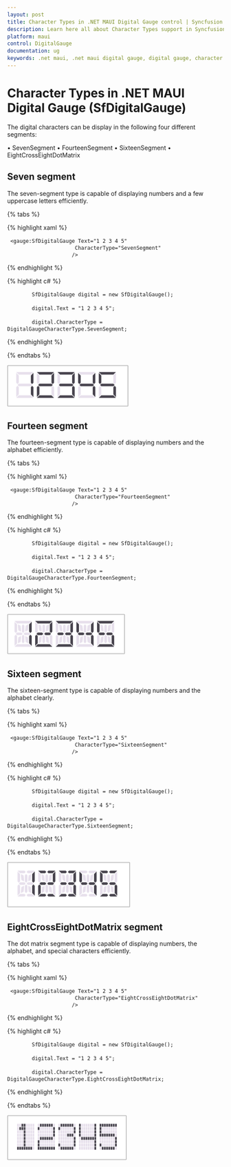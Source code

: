 ```yaml
---
layout: post
title: Character Types in .NET MAUI Digital Gauge control | Syncfusion
description: Learn here all about Character Types support in Syncfusion .NET MAUI Digital Gauge (SfDigitalGauge) control and more.
platform: maui
control: DigitalGauge
documentation: ug
keywords: .net maui, .net maui digital gauge, digital gauge, character segments, digital character, character types, character display types
---
```


# Character Types in .NET MAUI Digital Gauge (SfDigitalGauge)

The digital characters can be display in the following four different segments:

•	SevenSegment
•	FourteenSegment
•	SixteenSegment
•	EightCrossEightDotMatrix

## Seven segment

The seven-segment type is capable of displaying numbers and a few uppercase letters efficiently.

{% tabs %}

{% highlight xaml %}

     <gauge:SfDigitalGauge Text="1 2 3 4 5" 
                          CharacterType="SevenSegment" 
                         />

{% endhighlight %}

{% highlight c# %}

            SfDigitalGauge digital = new SfDigitalGauge();

            digital.Text = "1 2 3 4 5";

            digital.CharacterType = DigitalGaugeCharacterType.SevenSegment;

{% endhighlight %}

{% endtabs %}

![Seven Segment](Images\DigitalGauge5.png)

## Fourteen segment

The fourteen-segment type is capable of displaying numbers and the alphabet efficiently.

{% tabs %}

{% highlight xaml %}

     <gauge:SfDigitalGauge Text="1 2 3 4 5" 
                          CharacterType="FourteenSegment" 
                         />

{% endhighlight %}

{% highlight c# %}

            SfDigitalGauge digital = new SfDigitalGauge();

            digital.Text = "1 2 3 4 5";

            digital.CharacterType = DigitalGaugeCharacterType.FourteenSegment;

{% endhighlight %}

{% endtabs %}

![Fourteen Segment](Images\DigitalGauge6.png)

## Sixteen segment

The sixteen-segment type is capable of displaying numbers and the alphabet clearly.

{% tabs %}

{% highlight xaml %}

     <gauge:SfDigitalGauge Text="1 2 3 4 5" 
                          CharacterType="SixteenSegment" 
                         />

{% endhighlight %}

{% highlight c# %}

            SfDigitalGauge digital = new SfDigitalGauge();

            digital.Text = "1 2 3 4 5";

            digital.CharacterType = DigitalGaugeCharacterType.SixteenSegment;

{% endhighlight %}

{% endtabs %}

![Sixteen Segment](Images\DigitalGauge7.png)

## EightCrossEightDotMatrix segment

The dot matrix segment type is capable of displaying numbers, the alphabet, and special characters efficiently.

{% tabs %}

{% highlight xaml %}

     <gauge:SfDigitalGauge Text="1 2 3 4 5" 
                          CharacterType="EightCrossEightDotMatrix" 
                         />

{% endhighlight %}

{% highlight c# %}

            SfDigitalGauge digital = new SfDigitalGauge();

            digital.Text = "1 2 3 4 5";

            digital.CharacterType = DigitalGaugeCharacterType.EightCrossEightDotMatrix;

{% endhighlight %}

{% endtabs %}

![EightCrossEightDotMatrix Segment](Images\DigitalGauge8.png)

